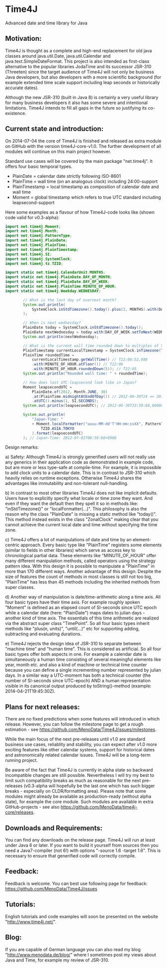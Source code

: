 Time4J
======

Advanced date and time library for Java

Motivation:
-----------

Time4J is thought as a complete and high-end replacement for old java classes around java.util.Date, java.util.Calendar and java.text.SimpleDateFormat. This project is also intended as first-class alternative to the popular libraries JodaTime and its successor JSR-310 (Threeten) since the target audience of Time4J will not only be business Java developers, but also developers with a more scientific background (for example extended time scale support including leap seconds or historically accurate dates).

Although the new JSR-310 (built in Java 8) is certainly a very useful library for many business developers it also has some severe and intentional limitations. Time4J intends to fill all gaps in the future so justifying its co-existence.

Current state and introduction:
-------------------------------

On 2014-07-04 the core of Time4J is finished and released as extra module on GitHub with the version time4J-core-v1.0. The further development of all modules will continue on this main project however.

Standard use cases will be covered by the main package "net.time4j". It offers four basic temporal types.

- PlainDate = calendar date strictly following ISO-8601
- PlainTime = wall time (on an analogous clock) including 24:00-support
- PlainTimestamp = local timestamp as composition of calendar date and wall time
- Moment = global timestamp which refers to true UTC standard including leapsecond-support

Here some examples as a flavour of how Time4J-code looks like (shown code valid for v0.3-alpha):

```java
import net.time4j.Moment;
import net.time4j.Month;
import net.time4j.PatternType;
import net.time4j.PlainDate;
import net.time4j.PlainTime;
import net.time4j.PlainTimestamp;
import net.time4j.SI;
import net.time4j.SystemClock;
import net.time4j.tz.TZID;

import static net.time4j.CalendarUnit.MONTHS;
import static net.time4j.PlainDate.DAY_OF_MONTH;
import static net.time4j.PlainDate.DAY_OF_WEEK;
import static net.time4j.PlainTime.MINUTE_OF_HOUR;
import static net.time4j.Weekday.WEDNESDAY;

		// What is the last day of overnext month?
		System.out.println(
			SystemClock.inStdTimezone().today().plus(2, MONTHS).with(DAY_OF_MONTH.maximized())
		);

		// When is next wednesday?
		PlainDate today = SystemClock.inStdTimezone().today();
		PlainDate nextWednesday = today.with(DAY_OF_WEEK.setToNext(WEDNESDAY));
		System.out.println(nextWednesday);

		// What is the current wall time rounded down to multiples of 5 minutes?
		PlainTimestamp currentLocalTimestamp = SystemClock.inTimezone(TZID.EUROPE.BERLIN).now();
		PlainTime roundedTime =
			currentLocalTimestamp.getWallTime() // T22:06:52,688
			.with(MINUTE_OF_HOUR.atFloor()) // T22:06
			.with(MINUTE_OF_HOUR.roundedDown(5)); // T22:05
		System.out.println("Rounded wall time: " + roundedTime);

		// How does last UTC-leapsecond look like in Japan?
		Moment leapsecondUTC =
			PlainDate.of(2012, Month.JUNE, 30)
			.at(PlainTime.midnightAtEndOfDay()) // 2012-06-30T24 => 2012-07-01T00
			.atUTC().minus(1, SI.SECONDS);
		System.out.println(leapsecondUTC); // 2012-06-30T23:59:60,000000000Z

		System.out.println(
			"Japan-Time: "
			+ Moment.localFormatter("uuuu-MM-dd'T'HH:mm:ssXX", PatternType.CLDR).withTimezone(
				TZID.ASIA.TOKYO
			).format(leapsecondUTC)
		); // Japan-Time: 2012-07-01T08:59:60+0900
```

Design remarks:

a) Safety: Although Time4J is strongly generified users will not really use any generics in their application code as demonstrated in example code, but are more or less type-safe at compile-time. For example, it is impossible to add clock units to a calendar date. This is in contrast to JSR-310 which heavily relies on runtime exceptions. Otherwise Time4J shares the advantages like immutability and non-tolerant null-handling.

b) In contrast to most other libraries Time4J does not like implicit defaults. Users have to explicitly specify what locale or time zone they want. And even if they want the default then they spell it so in methods like: "inStdTimezone()" or "localFormatter(...)". This philosophy is also the reason why the class "PlainDate" is missing a static method like "today()". This method instead exists in the class "ZonalClock" making clear that you cannot achieve the current local date and time without specifying the time zone.

c) Time4J offers a lot of manipulations of date and time by an element-centric approach. Every basic type like 
"PlainTime" registers some elements (similar to fields in other libraries) which serve as access key to chronological partial data. These elements like "MINUTE_OF_HOUR" offer many different manipulation methods, called operators using the strategy pattern idea. With this design it is possible to manipulate a "PlainTime" in more than 170 different ways. Another advantage of this design: Despite the size of features the count of methods in most classes is still not too big, "PlainTime" has less than 45 methods including the inherited methods from super classes.

d) Another way of manipulation is date/time-arithmetic along a time axis. All four basic types have their time axis. For example roughly spoken "Moment" is defined as an elapsed count of SI-seconds since UTC epoch while a calendar date (here: "PlainDate") maps dates to julian days - another kind of time axis. The essentials of this time arithmetic are realized via the abstract super class "TimePoint". So all four basic types inherit methods like "plus(n, units)", "until(...)" etc for supporting adding, subtracting and evaluating durations.

e) Time4J rejects the design idea of JSR-310 to separate between "machine time" and "human time". This is considered as artificial. So all four basic types offer both aspects in one. For example a calendar date is simultaneously a human time consisting of several meaningful elements like year, month etc. and also a kind of machine or technical time counter because you can define a single incrementing number represented by julian days. In a similar way a UTC-moment has both a technical counter (the number of SI-seconds since UTC-epoch) AND a human representation visible in its canonical output produced by toString()-method (example: 2014-04-21T19:45:30Z).

Plans for next releases:
----------------------------------

There are no fixed predictions when some features will introduced in which release. However, you can follow the milestone page to get a rough estimation - see https://github.com/MenoData/Time4J/issues/milestones.

While the main focus of the next pre-releases until v1.0 are standard business use cases, reliablity and stability, you can expect after v1.0 more exciting features like other calendar systems, support for historical dates and astronomically related calendar issues. Time4J will be a long-term running project.

Be aware of the fact that Time4J is currently in alpha state so backward incompatible changes are still possible. Nevertheless I will try my best to limit such compatibility breaks as much as reasonable for the next pre-releases (v0.3-alpha will hopefully be the last one which has such bigger breaks - especially on CLDR/formatting area). Please note that some modules might already be available as production-ready (without alpha state), for example the core module. Such modules are available in extra GitHub-projects - see also https://github.com/MenoData/time4j-core/releases.

Downloads and Requirements:
---------------------------

You can find any downloads on the release page. Time4J will run at least under Java 6 or later. If you want to build it yourself from sources then you need a Java7-compiler (not 6!) with options "-source 1.6 -target 1.6". This is necessary to ensure that generified code will correctly compile.

Feedback:
---------

Feedback is welcome. You can best use following page for feedback: https://github.com/MenoData/Time4J/issues

Tutorials:
----------

English tutorials and code examples will soon be presented on the website "http://www.time4j.net/".

Blog:
-----

If you are capable of German language you can also read my blog "http://www.menodata.de/blog/" where I sometimes post my views about Java and Time, for example my review of JSR-310.
